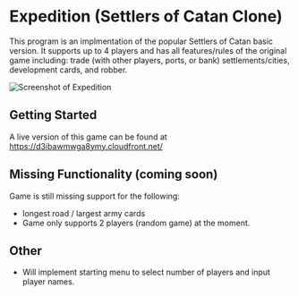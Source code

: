# Expedition (Settlers of Catan Clone)

This program is an implmentation of the popular Settlers of Catan basic version. It supports up to 4 players and has all features/rules of the original game including: trade (with other players, ports, or bank) settlements/cities, development cards, and robber.

![Screenshot of Expedition](https://github.com/lujohn/Expedition/blob/master/screenshot-expedition.png)

## Getting Started
A live version of this game can be found at https://d3ibawmwga8ymy.cloudfront.net/

## Missing Functionality (coming soon)
Game is still missing support for the following:
- longest road / largest army cards
- Game only supports 2 players (random game) at the moment.

## Other 
- Will implement starting menu to select number of players and input player names.